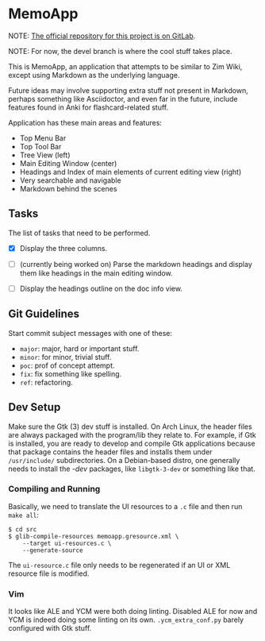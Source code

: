 # MemoApp

NOTE: [The official repository for this project is on GitLab](https://gitlab.com/fernandobasso/memoapp).

NOTE: For now, the devel branch is where the cool stuff takes place.


This is MemoApp, an application that attempts to be similar to Zim Wiki, except using Markdown as the underlying language.

Future ideas may involve supporting extra stuff not present in Markdown, perhaps something like Asciidoctor, and even far in the future, include features found in Anki for flashcard-related stuff.

Application has these main areas and features:

- Top Menu Bar
- Top Tool Bar
- Tree View (left)
- Main Editing Window (center)
- Headings and Index of main elements of current editing view (right)
- Very searchable and navigable
- Markdown behind the scenes


## Tasks

The list of tasks that need to be performed.

- [x] Display the three columns.
- [ ] (currently being worked on) Parse the markdown headings and display them like headings in the main editing window.
- [ ] Display the headings outline on the doc info view.


## Git Guidelines

Start commit subject messages with one of these:

- `major`: major, hard or important stuff.
- `minor`: for minor, trivial stuff.
- `poc`: prof of concept attempt.
- `fix`: fix something like spelling.
- `ref`: refactoring.


## Dev Setup

Make sure the Gtk (3) dev stuff is installed. On Arch Linux, the header files are always packaged with the program/lib they relate to. For example, if Gtk is installed, you are ready to develop and compile Gtk applications because that package contains the header files and installs them under `/usr/include/` subdirectories. On a Debian-based distro, one generally needs to install the _-dev_ packages, like `libgtk-3-dev` or something like that.


### Compiling and Running

Basically, we need to translate the UI resources to a `.c` file and then run `make all`:

```shell
$ cd src
$ glib-compile-resources memoapp.gresource.xml \
    --target ui-resources.c \
    --generate-source
```

The `ui-resource.c` file only needs to be regenerated if an UI or XML resource file is modified.

### Vim

It looks like ALE and YCM were both doing linting. Disabled ALE for now and YCM is indeed doing some linting on its own. `.ycm_extra_conf.py` barely configured with Gtk stuff.



